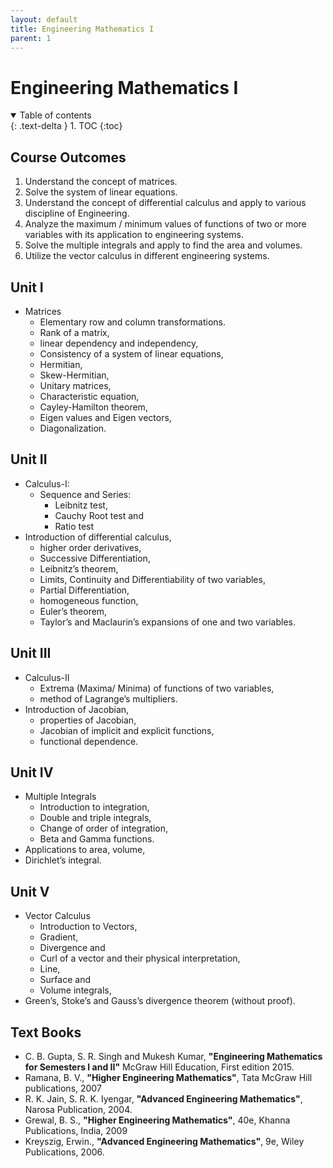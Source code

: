 ```yaml
---
layout: default
title: Engineering Mathematics I
parent: 1
---
```


# Engineering Mathematics I

<details open markdown="block">
  <summary>
    Table of contents
  </summary>
  {: .text-delta }
1. TOC
{:toc}
</details>

## Course Outcomes

1. Understand the concept of matrices.
2. Solve the system of linear equations.
3. Understand the concept of differential calculus and apply to 
   various discipline of Engineering.
4. Analyze the maximum / minimum values of functions of two or
   more variables with its application to engineering systems.
5. Solve the multiple integrals and apply to find the area and volumes.
6. Utilize the vector calculus in different engineering systems.

## Unit I

- Matrices
  - Elementary row and column transformations. 
  - Rank of a matrix, 
  - linear dependency and independency, 
  - Consistency of a system of linear equations, 
  - Hermitian, 
  - Skew-Hermitian, 
  - Unitary matrices, 
  - Characteristic equation, 
  - Cayley-Hamilton theorem, 
  - Eigen values and Eigen vectors, 
  - Diagonalization. 

## Unit II

- Calculus-I: 
  - Sequence and Series: 
    - Leibnitz test, 
    - Cauchy Root test and 
    - Ratio test
- Introduction of differential calculus, 
  - higher order derivatives, 
  - Successive Differentiation, 
  - Leibnitz’s theorem, 
  - Limits, Continuity and Differentiability of two variables, 
  - Partial Differentiation, 
  - homogeneous function, 
  - Euler’s theorem, 
  - Taylor’s and Maclaurin’s expansions of one and two variables. 

## Unit III

- Calculus-II 
  - Extrema (Maxima/ Minima) of functions of two variables, 
  - method of Lagrange’s multipliers. 
- Introduction of Jacobian, 
  - properties of Jacobian, 
  - Jacobian of implicit and explicit functions, 
  - functional dependence.

## Unit IV

- Multiple Integrals 
  - Introduction to integration, 
  - Double and triple integrals, 
  - Change of order of integration, 
  - Beta and Gamma functions. 
- Applications to area, volume, 
- Dirichlet’s integral.

## Unit V

- Vector Calculus
  - Introduction to Vectors, 
  - Gradient, 
  - Divergence and 
  - Curl of a vector and their physical interpretation,
  - Line, 
  - Surface and 
  - Volume integrals, 
- Green’s, Stoke’s and Gauss’s divergence theorem (without proof).

## Text Books

- C. B. Gupta, S. R. Singh and Mukesh Kumar, 
  **"Engineering Mathematics for Semesters I and II"**
  McGraw Hill Education, First edition 2015.
- Ramana, B. V.,
  **"Higher Engineering Mathematics"**,
  Tata McGraw Hill publications, 2007
- R. K. Jain, S. R. K. Iyengar, 
  **"Advanced Engineering Mathematics"**,
  Narosa Publication, 2004.
- Grewal, B. S., 
  **"Higher Engineering Mathematics"**,
  40e, Khanna Publications, India, 2009 
- Kreyszig, Erwin., 
  **"Advanced Engineering Mathematics"**,
  9e, Wiley Publications, 2006.